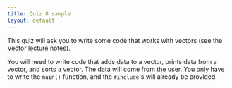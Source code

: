 ```yaml
---
title: Quiz 8 sample
layout: default
---
```


This quiz will ask you to write some code that works with vectors (see
the [Vector lecture notes](/lecture/vectors.html)).

You will need to write code that adds data to a vector, prints data
from a vector, and sorts a vector. The data will come from the
user. You only have to write the `main()` function, and the
`#include`'s will already be provided.


